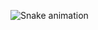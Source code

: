 ![Snake animation](https://github.com/andrevzs/andrevzs/blob/output/github-contribution-grid-snake.svg)
